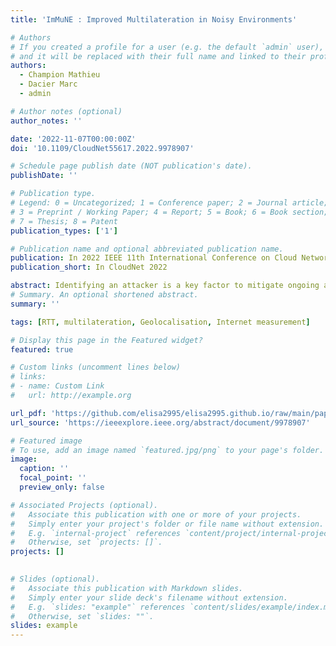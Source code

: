 ```yaml
---
title: 'ImMuNE : Improved Multilateration in Noisy Environments'

# Authors
# If you created a profile for a user (e.g. the default `admin` user), write the username (folder name) here
# and it will be replaced with their full name and linked to their profile.
authors:
  - Champion Mathieu
  - Dacier Marc
  - admin

# Author notes (optional)
author_notes: ''

date: '2022-11-07T00:00:00Z'
doi: '10.1109/CloudNet55617.2022.9978907'

# Schedule page publish date (NOT publication's date).
publishDate: ''

# Publication type.
# Legend: 0 = Uncategorized; 1 = Conference paper; 2 = Journal article;
# 3 = Preprint / Working Paper; 4 = Report; 5 = Book; 6 = Book section;
# 7 = Thesis; 8 = Patent
publication_types: ['1']

# Publication name and optional abbreviated publication name.
publication: In 2022 IEEE 11th International Conference on Cloud Networking
publication_short: In CloudNet 2022

abstract: Identifying an attacker is a key factor to mitigate ongoing attacks. To evade localization, a single compromised machine can hide for months behind millions of available residential ip proxies. Without knowing the ip address of the machine, registration-based geolocation methods cannot be applied.Measurement-based methods have been proposed to estimate the location of a target without using its ip address. These methods use Round Trip Time (rtt) values and network speed modeling. They estimate a distance between the target and other observation points with known locations, called landmarks. However, most of these methods require additional information, whether it is on the topology of the network or the characteristics of the landmarks.In this paper, we present immune, a measurement-based technique which can estimate a location with only a few Round Trip Time measurements between a target and landmarks, even when some of these measures are inflated by temporary network congestion.Leveraging a previously made measurement campaign, we present promising results based on 11 millions tcp connections collected over a period of 4 months.
# Summary. An optional shortened abstract.
summary: ''

tags: [RTT, multilateration, Geolocalisation, Internet measurement]

# Display this page in the Featured widget?
featured: true

# Custom links (uncomment lines below)
# links:
# - name: Custom Link
#   url: http://example.org

url_pdf: 'https://github.com/elisa2995/elisa2995.github.io/raw/main/papers/Champion_Immune_2022.pdf'
url_source: 'https://ieeexplore.ieee.org/abstract/document/9978907'

# Featured image
# To use, add an image named `featured.jpg/png` to your page's folder.
image:
  caption: ''
  focal_point: ''
  preview_only: false

# Associated Projects (optional).
#   Associate this publication with one or more of your projects.
#   Simply enter your project's folder or file name without extension.
#   E.g. `internal-project` references `content/project/internal-project/index.md`.
#   Otherwise, set `projects: []`.
projects: []
  

# Slides (optional).
#   Associate this publication with Markdown slides.
#   Simply enter your slide deck's filename without extension.
#   E.g. `slides: "example"` references `content/slides/example/index.md`.
#   Otherwise, set `slides: ""`.
slides: example
---
```


